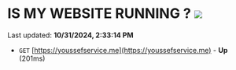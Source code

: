 # IS MY WEBSITE RUNNING ? [![](https://img.shields.io/static/v1?label=Sponsor&message=%E2%9D%A4&logo=GitHub&color=%23fe8e86)](https://github.com/sponsors/Youssef-Lehmam)

Last updated: **10/31/2024, 2:33:14 PM**

- `GET` [https://youssefservice.me](https://youssefservice.me) - **Up** (201ms)
